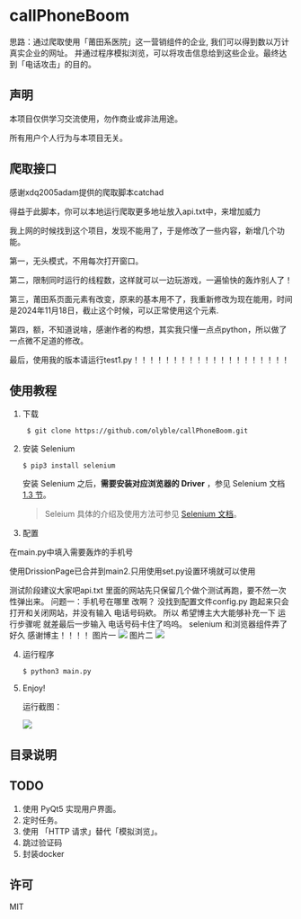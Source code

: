 
# callPhoneBoom
思路：通过爬取使用「莆田系医院」这一营销组件的企业,
我们可以得到数以万计真实企业的网址。
并通过程序模拟浏览，可以将攻击信息给到这些企业。最终达到「电话攻击」的目的。


## 声明
本项目仅供学习交流使用，勿作商业或非法用途。

所有用户个人行为与本项目无关。

## 爬取接口
感谢xdq2005adam提供的爬取脚本catchad

得益于此脚本，你可以本地运行爬取更多地址放入api.txt中，来增加威力


我上网的时候找到这个项目，发现不能用了，于是修改了一些内容，新增几个功能。

第一，无头模式，不用每次打开窗口。

第二，限制同时运行的线程数，这样就可以一边玩游戏，一遍愉快的轰炸别人了！

第三，莆田系页面元素有改变，原来的基本用不了，我重新修改为现在能用，时间是2024年11月18日，截止这个时候，可以正常使用这个元素.

第四，额，不知道说啥，感谢作者的构想，其实我只懂一点点python，所以做了一点微不足道的修改。

最后，使用我的版本请运行test1.py！！！！！！！！！！！！！！！！！！！！


## 使用教程
1. 下载
    ```shell script
     $ git clone https://github.com/olyble/callPhoneBoom.git
    ```
2. 安装 Selenium
   ```shell script
   $ pip3 install selenium
   ```
   安装 Selenium 之后，**需要安装对应浏览器的 Driver** ，参见 Selenium 文档 [1.3 节](https://selenium-python.readthedocs.io/installation.html#drivers)。 
    >Seleium 具体的介绍及使用方法可参见 [Selenium 文档](https://selenium-python.readthedocs.io)。

3. 配置

  在main.py中填入需要轰炸的手机号
  
<!--     配置文件为`config.py`，参数说明如下：
   ```python
   """
   攻击对象信息
   """ 
   target = { 
       "phone": "13012345678",             # 手机号
       "name": "小小明",                    # 姓名
       "email": "xx@xx.xx",                # 邮箱
       "address": "宇宙银河太阳系地球村",     # 地址
       "comment": "你好 不会～"             # 留言信息
   }
   
   """
   参数设置
   """
   settings = {
       "times": 100,                 # 攻击次数
       "timeout": 5,                 # 超时
       "driver":webdriver.Firefox(), # 使用的 driver
   }
   ``` -->
   
   
  使用DrissionPage已合并到main2.只用使用set.py设置环境就可以使用

测试阶段建议大家吧api.txt 里面的网站先只保留几个做个测试再跑，要不然一次性弹出来。
问题一：手机号在哪里 改啊？ 没找到配置文件config.py
跑起来只会打开和关闭网站，并没有输入 电话号码欸。
所以 希望博主大大能够补充一下 运行步骤呢 就差最后一步输入 电话号码卡住了呜呜。 selenium 和浏览器组件弄了好久 感谢博主！！！！
图片一    ![]([https://res.cloudinary.com/dxl1idlr5/image/upload/v1675247958/2023/02/ce181419ab91f325ac208e188904538a.png](https://private-user-images.githubusercontent.com/109078329/313204687-67f12993-3b62-4fb2-83d7-9b19974e3f59.png?jwt=eyJhbGciOiJIUzI1NiIsInR5cCI6IkpXVCJ9.eyJpc3MiOiJnaXRodWIuY29tIiwiYXVkIjoicmF3LmdpdGh1YnVzZXJjb250ZW50LmNvbSIsImtleSI6ImtleTUiLCJleHAiOjE3MTIzMzMxNTcsIm5iZiI6MTcxMjMzMjg1NywicGF0aCI6Ii8xMDkwNzgzMjkvMzEzMjA0Njg3LTY3ZjEyOTkzLTNiNjItNGZiMi04M2Q3LTliMTk5NzRlM2Y1OS5wbmc_WC1BbXotQWxnb3JpdGhtPUFXUzQtSE1BQy1TSEEyNTYmWC1BbXotQ3JlZGVudGlhbD1BS0lBVkNPRFlMU0E1M1BRSzRaQSUyRjIwMjQwNDA1JTJGdXMtZWFzdC0xJTJGczMlMkZhd3M0X3JlcXVlc3QmWC1BbXotRGF0ZT0yMDI0MDQwNVQxNjAwNTdaJlgtQW16LUV4cGlyZXM9MzAwJlgtQW16LVNpZ25hdHVyZT1iZTA0NDBlN2RhYTdkMTIxZjA1MjRiYjcyM2NiOWY4OWNiNzFiZjNkYTc5Y2YxNmUxNzhmNTBlNDJlZWFhZTNkJlgtQW16LVNpZ25lZEhlYWRlcnM9aG9zdCZhY3Rvcl9pZD0wJmtleV9pZD0wJnJlcG9faWQ9MCJ9.54QEzKojTqByWB9rGS5MF5Ee836zBSBEnQEBfFi_o_o))
 图片二    ![]([https://res.cloudinary.com/dxl1idlr5/image/upload/v1675247958/2023/02/ce181419ab91f325ac208e188904538a.png](https://private-user-images.githubusercontent.com/109078329/313204705-2385e169-2318-4b7d-a5c4-3e48079cc103.png?jwt=eyJhbGciOiJIUzI1NiIsInR5cCI6IkpXVCJ9.eyJpc3MiOiJnaXRodWIuY29tIiwiYXVkIjoicmF3LmdpdGh1YnVzZXJjb250ZW50LmNvbSIsImtleSI6ImtleTUiLCJleHAiOjE3MTIzMzMxNTcsIm5iZiI6MTcxMjMzMjg1NywicGF0aCI6Ii8xMDkwNzgzMjkvMzEzMjA0NzA1LTIzODVlMTY5LTIzMTgtNGI3ZC1hNWM0LTNlNDgwNzljYzEwMy5wbmc_WC1BbXotQWxnb3JpdGhtPUFXUzQtSE1BQy1TSEEyNTYmWC1BbXotQ3JlZGVudGlhbD1BS0lBVkNPRFlMU0E1M1BRSzRaQSUyRjIwMjQwNDA1JTJGdXMtZWFzdC0xJTJGczMlMkZhd3M0X3JlcXVlc3QmWC1BbXotRGF0ZT0yMDI0MDQwNVQxNjAwNTdaJlgtQW16LUV4cGlyZXM9MzAwJlgtQW16LVNpZ25hdHVyZT1kNDBlNmJlYTc2NWViZmExZGI2YWQzYTE2NDBlNmQ0ZDJlNGI4OTc5MzA1YmZjMzQ5MzkwZTZlZjJkYzgwODZkJlgtQW16LVNpZ25lZEhlYWRlcnM9aG9zdCZhY3Rvcl9pZD0wJmtleV9pZD0wJnJlcG9faWQ9MCJ9.LkaS9HyGqTqTSpHDaL93Kr2BEPd60MgH5tWtjduh40k))


4. 运行程序
    ```shell script
    $ python3 main.py
    ```
5. Enjoy!

    运行截图：
    
    ![](https://res.cloudinary.com/dxl1idlr5/image/upload/v1675247958/2023/02/ce181419ab91f325ac208e188904538a.png)

## 目录说明


## TODO
1. 使用 PyQt5 实现用户界面。
2. 定时任务。
3. 使用 「HTTP 请求」替代「模拟浏览」。
4. 跳过验证码
5. 封装docker


## 许可
MIT
